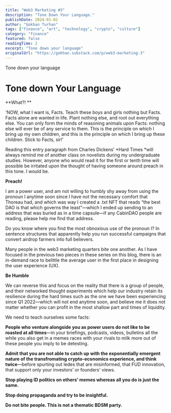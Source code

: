 ```yaml
---
title: "Web3 Marketing #3"
description: "Tone Down Your Language."
publishDate: 2024-01-02
author: "Gokhan Turhan"
tags: ["finance", "art", "technology", "crypto", "culture"]
category: "finance"
featured: false
readingTime: 2
excerpt: "Tone down your language"
originalUrl: "https://gokhan.substack.com/p/web3-marketing-3"
---
```


Tone down your language

# Tone down Your Language

**What?! **

'NOW, what I want is, Facts. Teach these boys and girls nothing
but Facts. Facts alone are wanted in life. Plant nothing else,
and root out everything else. You can only form the minds of
reasoning animals upon Facts: nothing else will ever be of any
service to them. This is the principle on which I bring up my own
children, and this is the principle on which I bring up these
children. Stick to Facts, sir!'

Reading this entry paragraph from Charles Dickens’ *Hard Times *will always remind me of another class on novelists during my undergraduate studies. However, anyone who would read it for the first or tenth time will possible be irritated upon the thought of having someone around preach in this tone. I would be.

**Preach!**

I am a power user, and am not willing to humbly shy away from using the pronoun I anytime soon since I have not the necessary comfort that Thoreau had, and which was way I created a .txt NFT that reads “the best DAO is that which governs the least”—which I ended up sending to an address that was buried as in a time capsule—if any CabinDAO people are reading, please help me find that address.

Do you know where you find the most obnoxious use of the pronoun I? In sentence structures that apparently help you run successful campaigns that convert airdrop farmers into full believers.

Many people in the web3 marketing quarters bite one another. As I have focused in the previous two pieces in these series on this blog, there is an in-demand race to belittle the average user in the first place in designing the user experience (UX).

**Be Humble**

We can reverse this and focus on the reality that there is a group of people, and their networked thought experiments which help our industry retain its resilience during the hard times such as the one we have been experiencing since Q1 2022—which will not end anytime soon, and believe me it does not matter whether you can profit in the most shallow part and times of liquidity.

We need to teach ourselves some facts:

**People who venture alongside you as power users do not like to be roasted at all times**—in your briefings, podcasts, videos, bulletins all the while you also get in a memes races with your rivals to milk more out of these people you imply to be detesting.

**Admit that you are not able to catch up with the exponentially emergent nature of the transfromating crypto-economics experience, and think twice**—before spurting out ledes that are misinformed, that FUD innovation, that support only your investors’ or founders’ views.

**Stop playing ID politics on others’ memes whereas all you do is just the same.**

**Stop doing propaganda and try to be insightful.**

**Do not bite people. This is not a thematic BDSM party.**